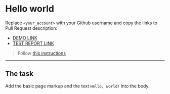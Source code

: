 # Hello world
Replace `<your_account>` with your Github username and copy the links to Pull Request description:
- [DEMO LINK](https://DenysNahorniy.github.io/layout_hello-world/)
- [TEST REPORT LINK](https://DenysNahorniy.github.io/layout_hello-world/report/html_report/)

> Follow [this instructions](https://mate-academy.github.io/layout_task-guideline/#how-to-solve-the-layout-tasks-on-github)
___

## The task
Add the basic page markup and the text `Hello, world!` into the body.
